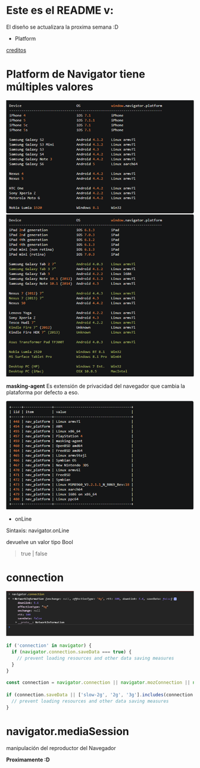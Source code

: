 # Este es el README v:

El diseño se actualizara la proxima semana :D

- Platform

[creditos](https://stackoverflow.com/questions/19877924/what-is-the-list-of-possible-values-for-navigator-platform-as-of-today)

# Platform de Navigator tiene múltiples valores

![Values](/images/platform1.png)
![Values](/images/platform2.png)


**masking-agent** Es extensión de privacidad del navegador que cambia la plataforma por defecto a eso.

![Values](/images/platform3.png)

- onLine

Sintaxis: navigator.onLine

devuelve un valor tipo Bool

> true | false

# connection

![XD](/images/connection.png)

```javascript
if ('connection' in navigator) {
  if (navigator.connection.saveData === true) {
    // prevent loading resources and other data saving measures
  }
}
```

```javascript
const connection = navigator.connection || navigator.mozConnection || navigator.webkitConnection || {};

if (connection.saveData || ['slow-2g', '2g', '3g'].includes(connection.effectiveType)) {
  // prevent loading resources and other data saving measures
}
```

# navigator.mediaSession

manipulación del reproductor del Navegador

**Proximamente :D**
